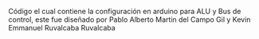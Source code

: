 Código el cual contiene la configuración en arduino para ALU y Bus de control, este fue diseñado por Pablo Alberto Martin del Campo Gil y Kevin Emmanuel Ruvalcaba Ruvalcaba

